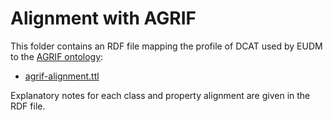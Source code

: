 # Alignment with AGRIF
This folder contains an RDF file mapping the profile of DCAT used by EUDM to the [AGRIF ontology](http://reference.data.gov.au/def/ont/agrif):

* [agrif-alignment.ttl](agrif-alignment.ttl)

Explanatory notes for each class and property alignment are given in the RDF file.
